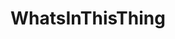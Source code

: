 ---
title: WhatsInThisThing
crosslinks:
- lockpicking
- coins
- whatisthisthing
- KarmaCourt
- pics
- '2013'
- geology
- AskReddit
- nocontext
- vexillology
- videos
- magnetfishing
- Scotch
- WTF
- TodayIBullshitted
- Drugs
- whatsthisfish
- namethatcar
- AskCulinary
- random_acts_of_lego
---